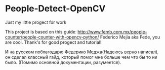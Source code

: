 # People-Detect-OpenCV
Just my little progect for work

This project is based on this guide: http://www.femb.com.mx/people-counter/people-counter-with-opencv-python/
Federico Mejia aka Fede, you are cool. Thank's for good progect and tutorial!

И на русском поблагодарю Федерико Меджа(Надеюсь верно написал), он сделал классный гайд, который помог мне больше чем что бы то ни было.
(Помимо основной документации, разумеется).
